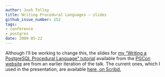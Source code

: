 ```yaml
---
author: Josh Tolley
title: Writing Procedural Languages — slides
github_issue_number: 152
tags:
- conference
- postgres
date: 2009-05-22
---
```


Although I’ll be working to change this, the slides for [my “Writing a PostgreSQL Procedural Language” tutorial](http://www.pgcon.org/2009/schedule/track/Tutorial/159.en.html) available from the [PGCon website](http://www.pgcon.org) are from an earlier iteration of the talk. The current ones, which I used in the presentation, are available [here, on Scribd.](https://www.scribd.com/document/15729445/Developing-a-PostgreSQL-Procedural-Language)
